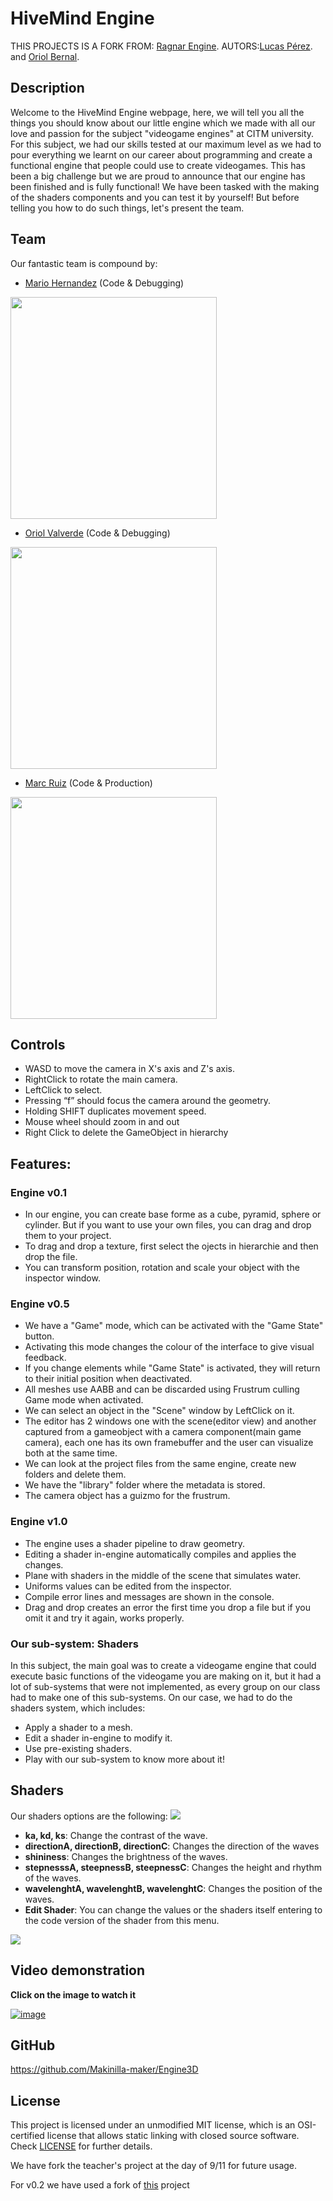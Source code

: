 # HiveMind Engine

THIS PROJECTS IS A FORK FROM: [Ragnar Engine](https://github.com/UriKurae/Ragnar-Engine).
AUTORS:[Lucas Pérez](https://github.com/LucasPG14). and [Oriol Bernal](https://github.com/UriKurae).



## Description

Welcome to the HiveMind Engine webpage, here, we will tell you all the things you should know about our little engine which we made with all our love and passion for the subject "videogame engines" at CITM university. For this subject, we had our skills tested at our maximum level as we had to pour everything we learnt on our career about programming and create a functional engine that people could use to create videogames. This has been a big challenge but we are proud to announce that our engine has been finished and is fully functional! We have been tasked with the making of the shaders components and you can test it by yourself! But before telling you how to do such things, let's present the team.

## Team

Our fantastic team is compound by:

- [Mario Hernandez](https://github.com/MHF13) (Code & Debugging)
<img src="https://media.discordapp.net/attachments/925431086643810376/932642713935962193/20210517_230901.jpg" width="330" height="355">

- [Oriol Valverde](https://github.com/Makinilla-maker) (Code & Debugging)
<img src="https://media.discordapp.net/attachments/925431086643810376/932641444206903336/1642429426686.jpg" width="330" height="355">

- [Marc Ruiz](https://github.com/Ruizo) (Code & Production)
<img src="https://media.discordapp.net/attachments/925431086643810376/932644266726019132/Ruizo.jpg" width="330" height="355">

## Controls
- WASD to move the camera in X's axis and Z's axis.
- RightClick to rotate the main camera.
- LeftClick to select.
- Pressing “f” should focus the camera around the geometry.
- Holding SHIFT duplicates movement speed.
- Mouse wheel should zoom in and out
- Right Click to delete the GameObject in hierarchy

## Features:

### Engine v0.1
- In our engine, you can create base forme as a cube, pyramid, sphere or cylinder. But if you want to use your own files, you can drag and drop them to your project.
- To drag and drop a texture, first select the ojects in hierarchie and then drop the file.
- You can transform position, rotation and scale your object with the inspector window.

### Engine v0.5
- We have a "Game" mode, which can be activated with the "Game State" button.
- Activating this mode changes the colour of the interface to give visual feedback.
- If you change elements while "Game State" is activated, they will return to their initial position when deactivated.
- All meshes use AABB and can be discarded using Frustrum culling Game mode when activated.
- We can select an object in the "Scene" window by LeftClick on it.
- The editor has 2 windows one with the scene(editor view) and another captured from a
gameobject with a camera component(main game camera), each one has its own
framebuffer and the user can visualize both at the same time.
- We can look at the project files from the same engine, create new folders and delete them.
- We have the "library" folder where the metadata is stored.
- The camera object has a guizmo for the frustrum.

### Engine v1.0
- The engine uses a shader pipeline to draw geometry.
- Editing a shader in-engine automatically compiles and applies the changes.
- Plane with shaders in the middle of the scene that simulates water.
- Uniforms values can be edited from the inspector.
- Compile error lines and messages are shown in the console.
- Drag and drop creates an error the first time you drop a file but if you omit it and try it again, works properly.

### Our sub-system: Shaders
In this subject, the main goal was to create a videogame engine that could execute basic functions of the videogame you are making on it, but it had a lot of sub-systems that were not implemented, as every group on our class had to make one of this sub-systems. On our case, we had to do the shaders system, which includes:

- Apply a shader to a mesh.
- Edit a shader in-engine to modify it.
- Use pre-existing shaders.
- Play with our sub-system to know more about it!

## Shaders
Our shaders options are the following:
<img src="Web/gif1.gif">


- **ka, kd, ks**: Change the contrast of the wave.
- **directionA, directionB, directionC**: Changes the direction of the waves
- **shininess**: Changes the brightness of the waves.
- **stepnesssA, steepnessB, steepnessC**: Changes the height and rhythm of the waves.
- **wavelenghtA, wavelenghtB, wavelenghtC**: Changes the position of the waves.
- **Edit Shader**: You can change the values or the shaders itself entering to the code version of the shader from this menu.
<img src="Web/gif2.gif">

## Video demonstration

**Click on the image to watch it**

[![image](https://user-images.githubusercontent.com/26566780/149786412-2c5bf654-6c1d-4ec1-802b-6e7cea027a84.png)](https://www.youtube.com/watch?v=MXaEAYEwtGM)


## GitHub
https://github.com/Makinilla-maker/Engine3D

## License

This project is licensed under an unmodified MIT license, which is an OSI-certified license that allows static linking with closed source software. Check [LICENSE](LICENSE) for further details.

We have fork the teacher's project at the day of 9/11 for future usage.

For v0.2 we have used a fork of [this](https://github.com/solidajenjo/Engine3D) project
